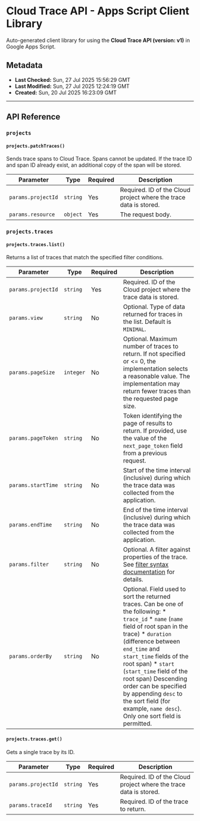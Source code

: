 # Cloud Trace API - Apps Script Client Library

Auto-generated client library for using the **Cloud Trace API (version: v1)** in Google Apps Script.

## Metadata

- **Last Checked:** Sun, 27 Jul 2025 15:56:29 GMT
- **Last Modified:** Sun, 27 Jul 2025 12:24:19 GMT
- **Created:** Sun, 20 Jul 2025 16:23:09 GMT



---

## API Reference

### `projects`

#### `projects.patchTraces()`

Sends trace spans to Cloud Trace. Spans cannot be updated. If the trace ID and span ID already exist, an additional copy of the span will be stored.

| Parameter | Type | Required | Description |
|---|---|---|---|
| `params.projectId` | `string` | Yes | Required. ID of the Cloud project where the trace data is stored. |
| `params.resource` | `object` | Yes | The request body. |

### `projects.traces`

#### `projects.traces.list()`

Returns a list of traces that match the specified filter conditions.

| Parameter | Type | Required | Description |
|---|---|---|---|
| `params.projectId` | `string` | Yes | Required. ID of the Cloud project where the trace data is stored. |
| `params.view` | `string` | No | Optional. Type of data returned for traces in the list. Default is `MINIMAL`. |
| `params.pageSize` | `integer` | No | Optional. Maximum number of traces to return. If not specified or <= 0, the implementation selects a reasonable value. The implementation may return fewer traces than the requested page size. |
| `params.pageToken` | `string` | No | Token identifying the page of results to return. If provided, use the value of the `next_page_token` field from a previous request. |
| `params.startTime` | `string` | No | Start of the time interval (inclusive) during which the trace data was collected from the application. |
| `params.endTime` | `string` | No | End of the time interval (inclusive) during which the trace data was collected from the application. |
| `params.filter` | `string` | No | Optional. A filter against properties of the trace. See [filter syntax documentation](https://cloud.google.com/trace/docs/trace-filters) for details. |
| `params.orderBy` | `string` | No | Optional. Field used to sort the returned traces. Can be one of the following: * `trace_id` * `name` (`name` field of root span in the trace) * `duration` (difference between `end_time` and `start_time` fields of the root span) * `start` (`start_time` field of the root span) Descending order can be specified by appending `desc` to the sort field (for example, `name desc`). Only one sort field is permitted. |

#### `projects.traces.get()`

Gets a single trace by its ID.

| Parameter | Type | Required | Description |
|---|---|---|---|
| `params.projectId` | `string` | Yes | Required. ID of the Cloud project where the trace data is stored. |
| `params.traceId` | `string` | Yes | Required. ID of the trace to return. |